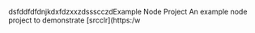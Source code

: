 dsfddfdfdnjkdxfdzxxzdssscczdExample Node Project
An example node project to demonstrate [srcclr](https:/w

